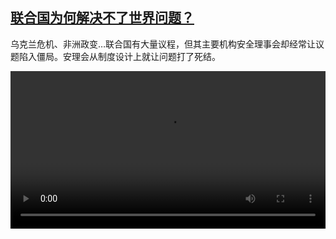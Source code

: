 <!--1695030424000-->
[联合国为何解决不了世界问题？](https://www.dw.com/zh/%E8%81%94%E5%90%88%E5%9B%BD%E4%B8%BA%E4%BD%95%E8%A7%A3%E5%86%B3%E4%B8%8D%E4%BA%86%E4%B8%96%E7%95%8C%E9%97%AE%E9%A2%98%EF%BC%9F/a-66842522)
------

<p>乌克兰危机、非洲政变…联合国有大量议程，但其主要机构安全理事会却经常让议题陷入僵局。安理会从制度设计上就让问题打了死结。</small></p><video src="https://tvdownloaddw-a.akamaihd.net/dwtv_video/flv/vdt_zh/2023/bchi230918_001_unveto_01r_AVC_1280x720.mp4" controls style="width:100%"></video>
